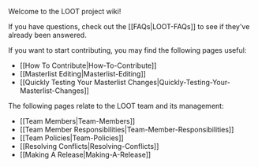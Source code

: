Welcome to the LOOT project wiki!

If you have questions, check out the [[FAQs|LOOT-FAQs]] to see if they've already been answered.

If you want to start contributing, you may find the following pages useful:

* [[How To Contribute|How-To-Contribute]]
* [[Masterlist Editing|Masterlist-Editing]]
* [[Quickly Testing Your Masterlist Changes|Quickly-Testing-Your-Masterlist-Changes]]

The following pages relate to the LOOT team and its management:

* [[Team Members|Team-Members]]
* [[Team Member Responsibilities|Team-Member-Responsibilities]]
* [[Team Policies|Team-Policies]]
* [[Resolving Conflicts|Resolving-Conflicts]]
* [[Making A Release|Making-A-Release]]